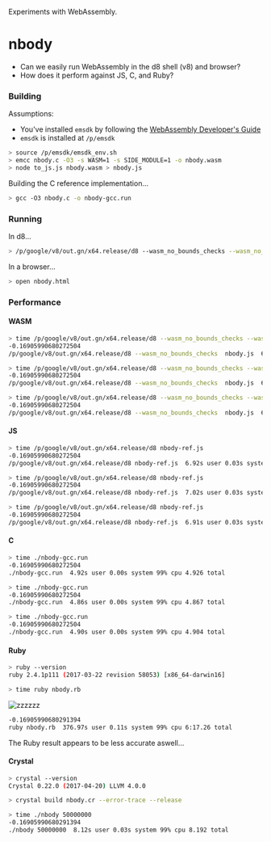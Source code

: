 Experiments with WebAssembly.

# nbody

- Can we easily run WebAssembly in the d8 shell (v8) and browser?
- How does it perform against JS, C, and Ruby?

### Building

Assumptions:
  - You've installed `emsdk` by following the [WebAssembly Developer's Guide](http://webassembly.org/getting-started/developers-guide/)
  - `emsdk` is installed at `/p/emsdk`

```sh
> source /p/emsdk/emsdk_env.sh
> emcc nbody.c -O3 -s WASM=1 -s SIDE_MODULE=1 -o nbody.wasm
> node to_js.js nbody.wasm > nbody.js
```

Building the C reference implementation...

```sh
> gcc -O3 nbody.c -o nbody-gcc.run
```

### Running

In d8...

```sh
> /p/google/v8/out.gn/x64.release/d8 --wasm_no_bounds_checks --wasm_no_stack_checks nbody.js
```

In a browser...

```sh
> open nbody.html
```

### Performance


#### WASM

```sh
> time /p/google/v8/out.gn/x64.release/d8 --wasm_no_bounds_checks --wasm_no_stack_checks nbody.js
-0.16905990680272504
/p/google/v8/out.gn/x64.release/d8 --wasm_no_bounds_checks  nbody.js  6.59s user 0.02s system 99% cpu 6.614 total

> time /p/google/v8/out.gn/x64.release/d8 --wasm_no_bounds_checks --wasm_no_stack_checks nbody.js
-0.16905990680272504
/p/google/v8/out.gn/x64.release/d8 --wasm_no_bounds_checks  nbody.js  6.58s user 0.03s system 99% cpu 6.606 total

> time /p/google/v8/out.gn/x64.release/d8 --wasm_no_bounds_checks --wasm_no_stack_checks nbody.js
-0.16905990680272504
/p/google/v8/out.gn/x64.release/d8 --wasm_no_bounds_checks  nbody.js  6.57s user 0.03s system 99% cpu 6.597 total
```

#### JS

```sh
> time /p/google/v8/out.gn/x64.release/d8 nbody-ref.js
-0.16905990680272504
/p/google/v8/out.gn/x64.release/d8 nbody-ref.js  6.92s user 0.03s system 99% cpu 6.951 total

> time /p/google/v8/out.gn/x64.release/d8 nbody-ref.js
-0.16905990680272504
/p/google/v8/out.gn/x64.release/d8 nbody-ref.js  7.02s user 0.03s system 99% cpu 7.050 total

> time /p/google/v8/out.gn/x64.release/d8 nbody-ref.js
-0.16905990680272504
/p/google/v8/out.gn/x64.release/d8 nbody-ref.js  6.91s user 0.03s system 99% cpu 6.944 total
```

#### C

```sh
> time ./nbody-gcc.run
-0.16905990680272504
./nbody-gcc.run  4.92s user 0.00s system 99% cpu 4.926 total

> time ./nbody-gcc.run
-0.16905990680272504
./nbody-gcc.run  4.86s user 0.00s system 99% cpu 4.867 total

> time ./nbody-gcc.run
-0.16905990680272504
./nbody-gcc.run  4.90s user 0.00s system 99% cpu 4.904 total
```

#### Ruby

```sh
> ruby --version
ruby 2.4.1p111 (2017-03-22 revision 58053) [x86_64-darwin16]

> time ruby nbody.rb
```

![zzzzzz](https://media.giphy.com/media/26FxCOdhlvEQXbeH6/giphy.gif)

```sh
-0.16905990680291394
ruby nbody.rb  376.97s user 0.11s system 99% cpu 6:17.26 total
```

The Ruby result appears to be less accurate aswell...


#### Crystal

```sh
> crystal --version
Crystal 0.22.0 (2017-04-20) LLVM 4.0.0

> crystal build nbody.cr --error-trace --release

> time ./nbody 50000000
-0.16905990680291394
./nbody 50000000  8.12s user 0.03s system 99% cpu 8.192 total
```
